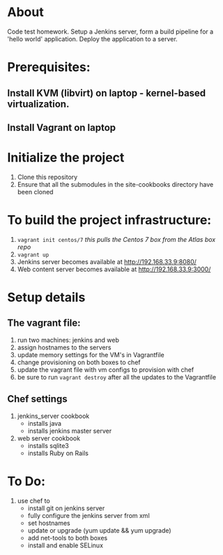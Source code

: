 # About

Code test homework.  Setup a Jenkins server, form a build pipeline for a 'hello world' application.  Deploy the application to a server.

# Prerequisites:

## Install KVM (libvirt) on laptop - kernel-based virtualization.

## Install Vagrant on laptop

# Initialize the project
1. Clone this repository
2. Ensure that all the submodules in the site-cookbooks directory have been cloned

# To build the project infrastructure:
1. `vagrant init centos/7` _this pulls the Centos 7 box from the Atlas box repo_
2. `vagrant up`
3. Jenkins server becomes available at http://192.168.33.9:8080/
4. Web content server becomes available at http://192.168.33.9:3000/

# Setup details

## The vagrant file:

1. run two machines: jenkins and web
2. assign hostnames to the servers
3. update memory settings for the VM's in Vagrantfile
3. change provisioning on both boxes to chef
4. update the vagrant file with vm configs to provision with chef
5. be sure to run `vagrant destroy` after all the updates to the Vagrantfile

## Chef settings

1. jenkins_server cookbook
   * installs java
   * installs jenkins master server
2. web server cookbook
   * installs sqlite3
   * installs Ruby on Rails


# To Do:

1. use chef to
   * install git on jenkins server
   * fully configure the jenkins server from xml
   * set hostnames
   * update or upgrade (yum update && yum upgrade)
   * add net-tools to both boxes
   * install and enable SELinux
